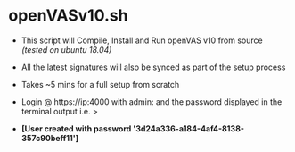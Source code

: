 # openVASv10.sh
* This script will Compile, Install and Run openVAS v10 from source _(tested on ubuntu 18.04)_

* All the latest signatures will also be synced as part of the setup process

* Takes ~5 mins for a full setup from scratch

* Login @ https://ip:4000 with admin: and the password displayed in the terminal output i.e. > 

* **[User created with password '3d24a336-a184-4af4-8138-357c90beff11']**
